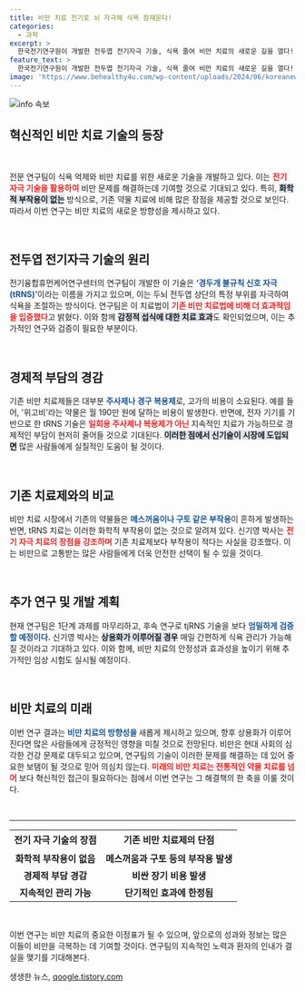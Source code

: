 ```yaml
---
title: 비만 치료 전기로 뇌 자극해 식욕 잠재운다!
categories:
  - 과학
excerpt: >
  한국전기연구원이 개발한 전두엽 전기자극 기술, 식욕 줄여 비만 치료의 새로운 길을 열다! 비약물 방식으로 화학적 부작용 걱정 없이 경제적 부담도 획기적으로 줄어드는 연구 결과, 클릭해 확인해보세요!
feature_text: >
  한국전기연구원이 개발한 전두엽 전기자극 기술, 식욕 줄여 비만 치료의 새로운 길을 열다! 비약물 방식으로 화학적 부작용 걱정 없이 경제적 부담도 획기적으로 줄어드는 연구 결과, 클릭해 확인해보세요!
image: 'https://www.behealthy4u.com/wp-content/uploads/2024/06/koreanews.jpg'
---
```


<p><img src="https://www.behealthy4u.com/wp-content/uploads/2024/06/koreanews.jpg" alt="info 속보" /></p>

<h2 data-ke-size="size26">혁신적인 비만 치료 기술의 등장</h2>

<p data-ke-size="size16">&nbsp;</p>

<p>전문 연구팀이 식욕 억제와 비만 치료를 위한 새로운 기술을 개발하고 있다. 이는 <b><span style="color: #ee2323;">전기 자극 기술을 활용하여</span></b> 비만 문제를 해결하는데 기여할 것으로 기대되고 있다. 특히, <b><span style="background-color: #21538527;">화학적 부작용이 없는</span></b> 방식으로, 기존 약물 치료에 비해 많은 장점을 제공할 것으로 보인다. 따라서 이번 연구는 비만 치료의 새로운 방향성을 제시하고 있다.</p>

<p data-ke-size="size16">&nbsp;</p>

<h2 data-ke-size="size26">전두엽 전기자극 기술의 원리</h2>

<p>전기융합휴먼케어연구센터의 연구팀이 개발한 이 기술은 <b><span style="color: #1a5490;">‘경두개 불규칙 신호 자극(tRNS)’</span></b>이라는 이름을 가지고 있으며, 이는 두뇌 전두엽 상단의 특정 부위를 자극하여 식욕을 조절하는 방식이다. 연구팀은 이 치료법이 <b><span style="color: #ee2323;">기존 비만 치료법에 비해 더 효과적임을 입증했다</span></b>고 밝혔다. 이와 함께 <b><span style="background-color: #21538527;">감정적 섭식에 대한 치료 효과</span></b>도 확인되었으며, 이는 추가적인 연구와 검증이 필요한 부분이다.</p>

<p data-ke-size="size16">&nbsp;</p>

<h2 data-ke-size="size26">경제적 부담의 경감</h2>

<p>기존 비만 치료제들은 대부분 <b><span style="color: #1a5490;">주사제나 경구 복용제</span></b>로, 고가의 비용이 소요된다. 예를 들어, '위고비'라는 약물은 월 190만 원에 달하는 비용이 발생한다. 반면에, 전자 기기를 기반으로 한 tRNS 기술은 <b><span style="color: #ee2323;">일회용 주사제나 복용제가 아닌</span></b> 지속적인 치료가 가능하므로 경제적인 부담이 현저히 줄어들 것으로 기대된다. <b><span style="background-color: #21538527;">이러한 점에서 신기술이 시장에 도입되면</span></b> 많은 사람들에게 실질적인 도움이 될 것이다.</p>

<p data-ke-size="size16">&nbsp;</p>

<h2 data-ke-size="size26">기존 치료제와의 비교</h2>

<p>비만 치료 시장에서 기존의 약물들은 <b><span style="color: #1a5490;">메스꺼움이나 구토 같은 부작용</span></b>이 흔하게 발생하는 반면, tRNS 치료는 이러한 화학적 부작용이 없는 것으로 알려져 있다. 신기영 박사는 <b><span style="color: #ee2323;">전기 자극 치료의 장점을 강조하며</span></b> 기존 치료제보다 부작용이 적다는 사실을 강조했다. 이는 비만으로 고통받는 많은 사람들에게 더욱 안전한 선택이 될 수 있을 것이다.</p>

<p data-ke-size="size16">&nbsp;</p>

<h2 data-ke-size="size26">추가 연구 및 개발 계획</h2>

<p>현재 연구팀은 1단계 과제를 마무리하고, 후속 연구로 tjRNS 기술을 보다 <b><span style="color: #1a5490;">엄밀하게 검증할 예정이다.</span></b> 신기영 박사는 <b><span style="background-color: #21538527;">상용화가 이루어질 경우</span></b> 매일 간편하게 식욕 관리가 가능해질 것이라고 기대하고 있다. 이와 함께, 비만 치료의 안정성과 효과성을 높이기 위해 추가적인 임상 시험도 실시될 예정이다.</p>

<p data-ke-size="size16">&nbsp;</p>

<h2 data-ke-size="size26">비만 치료의 미래</h2>

<p>이번 연구 결과는 <b><span style="color: #1a5490;">비만 치료의 방향성을 </span></b>새롭게 제시하고 있으며, 향후 상용화가 이루어진다면 많은 사람들에게 긍정적인 영향을 미칠 것으로 전망된다. 비만은 현대 사회의 심각한 건강 문제로 대두되고 있으며, 연구팀의 기술이 이러한 문제를 해결하는 데 있어 중요한 보탬이 될 것으로 믿어 의심치 않는다. <b><span style="color: #ee2323;">미래의 비만 치료는 전통적인 약물 치료를 넘어</span></b> 보다 혁신적인 접근이 필요하다는 점에서 이번 연구는 그 해결책의 한 축을 이룰 것이다.</p>

<p data-ke-size="size16">&nbsp;</p>

<hr>

<table style="width: 100%; border-collapse: collapse;">
<tr>
<td style="text-align: center; height: 36px;"><b>전기 자극 기술의 장점</b></td>
<td style="text-align: center; height: 36px;"><b>기존 비만 치료제의 단점</b></td>
</tr>
<tr>
<td style="text-align: center; height: 17px;"><b>화학적 부작용이 없음</b></td>
<td style="text-align: center; height: 17px;"><b>메스꺼움과 구토 등의 부작용 발생</b></td>
</tr>
<tr>
<td style="text-align: center; height: 17px;"><b>경제적 부담 경감</b></td>
<td style="text-align: center; height: 17px;"><b>비싼 장기 비용 발생</b></td>
</tr>
<tr>
<td style="text-align: center; height: 17px;"><b>지속적인 관리 가능</b></td>
<td style="text-align: center; height: 17px;"><b>단기적인 효과에 한정됨</b></td>
</tr>
</table>

<p data-ke-size="size16">&nbsp;</p>

<p>이번 연구는 비만 치료의 중요한 이정표가 될 수 있으며, 앞으로의 성과와 정보는 많은 이들이 비만을 극복하는 데 기여할 것이다. 연구팀의 지속적인 노력과 환자의 인내가 결실을 맺기를 기대해본다.</p>
생생한 뉴스, <a href="https://qoogle.tistory.com" rel="dofollow">qoogle.tistory.com</a>


